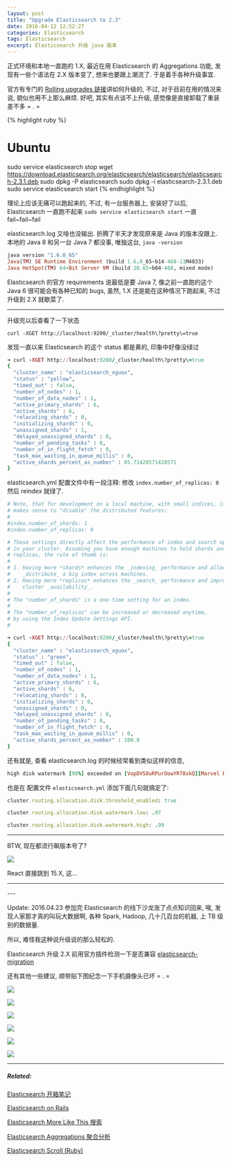 ```yaml
---
layout: post
title: "Upgrade Elasticsearch to 2.3"
date: 2016-04-12 12:52:27
categories: Elasticsearch
tags: Elasticsearch
excerpt: Elasticsearch 升级 java 版本
---
```

<!--more-->

正式环境和本地一直跑的 1.X, 最近在用 Elasticsearch 的 Aggregations 功能, 发现有一些个语法在 2.X 版本变了, 想来也要跟上潮流了. 于是着手各种升级事宜.

官方有专门的 [Rolling upgrades 链接](https://www.elastic.co/guide/en/elasticsearch/reference/current/rolling-upgrades.html#upgrade-node)讲如何升级的, 不过, 对于目前在用的情况来说, 貌似也用不上那么麻烦. 好吧, 其实有点谈不上升级, 感觉像是直接卸载了重装差不多 = . =

{% highlight ruby %}
# Ubuntu
sudo service elasticsearch stop
wget https://download.elasticsearch.org/elasticsearch/elasticsearch/elasticsearch-2.3.1.deb
sudo dpkg -P elasticsearch
sudo dpkg -i elasticsearch-2.3.1.deb
sudo service elasticsearch start
{% endhighlight %}

理论上应该无痛可以跑起来的, 不过, 有一台服务器上, 安装好了以后, Elasticsearch 一直跑不起来
`sudo service elasticsearch start` 一直 fail~fail~fail

elasticsearch.log 又啥也没输出. 折腾了半天才发现原来是 Java 的版本没跟上. 本地的 Java 8 和另一台 Java 7 都没事, 唯独这台, `java -version`

```ruby
java version "1.6.0_65"
Java(TM) SE Runtime Environment (build 1.6.0_65-b14-468-11M4833)
Java HotSpot(TM) 64-Bit Server VM (build 20.65-b04-468, mixed mode)
```

Elasticsearch 的官方 requirements 说最低是要 Java 7, 像之前一直跑的这个 Java 6 很可能会有各种已知的 bugs, 虽然, 1.X 还是能在这种情况下跑起来, 不过升级到 2.X 就歇菜了.

------

升级完以后查看了一下状态

`curl -XGET http://localhost:9200/_cluster/health\?pretty\=true`

发现一直以来 Elasticsearch 的这个 status 都是黄的, 印象中好像没绿过

```ruby
➜ curl -XGET http://localhost:9200/_cluster/health\?pretty\=true
{
  "cluster_name" : "elasticsearch_xguox",
  "status" : "yellow",
  "timed_out" : false,
  "number_of_nodes" : 1,
  "number_of_data_nodes" : 1,
  "active_primary_shards" : 6,
  "active_shards" : 6,
  "relocating_shards" : 0,
  "initializing_shards" : 0,
  "unassigned_shards" : 1,
  "delayed_unassigned_shards" : 0,
  "number_of_pending_tasks" : 0,
  "number_of_in_flight_fetch" : 0,
  "task_max_waiting_in_queue_millis" : 0,
  "active_shards_percent_as_number" : 85.71428571428571
}
```

elasticsearch.yml 配置文件中有一段注释: 修改 `index.number_of_replicas: 0` 然后 reindex 就绿了.

```ruby
# Note, that for development on a local machine, with small indices, it usually
# makes sense to "disable" the distributed features:
#
#index.number_of_shards: 1
#index.number_of_replicas: 0

# These settings directly affect the performance of index and search operations
# in your cluster. Assuming you have enough machines to hold shards and
# replicas, the rule of thumb is:
#
# 1. Having more *shards* enhances the _indexing_ performance and allows to
#    _distribute_ a big index across machines.
# 2. Having more *replicas* enhances the _search_ performance and improves the
#    cluster _availability_.
#
# The "number_of_shards" is a one-time setting for an index.
#
# The "number_of_replicas" can be increased or decreased anytime,
# by using the Index Update Settings API.
#
```

```ruby
➜ curl -XGET http://localhost:9200/_cluster/health\?pretty\=true
{
  "cluster_name" : "elasticsearch_xguox",
  "status" : "green",
  "timed_out" : false,
  "number_of_nodes" : 1,
  "number_of_data_nodes" : 1,
  "active_primary_shards" : 6,
  "active_shards" : 6,
  "relocating_shards" : 0,
  "initializing_shards" : 0,
  "unassigned_shards" : 0,
  "delayed_unassigned_shards" : 0,
  "number_of_pending_tasks" : 0,
  "number_of_in_flight_fetch" : 0,
  "task_max_waiting_in_queue_millis" : 0,
  "active_shards_percent_as_number" : 100.0
}
```

还有就是, 查看 elasticsearch.log 的时候经常看到类似这样的信息,

```ruby
high disk watermark [90%] exceeded on [VopDVS8uRPurOowYR78xkQ][Marvel Boy][/usr/local/var/elasticsearch/elasticsearch_xguox/nodes/0] free: 23gb[9.9%], shards will be relocated away from this node

```

也是在 配置文件 `elasticsearch.yml` 添加下面几句就搞定了:

```ruby
cluster.routing.allocation.disk.threshold_enabled: true

cluster.routing.allocation.disk.watermark.low: .97

cluster.routing.allocation.disk.watermark.high: .99
```

------

BTW, 现在都流行飙版本号了?

![](http://ww4.sinaimg.cn/large/62fdd4d5gw1f2ua8tdd6mj20h80imab9.jpg)

React 直接跳到 15.X, 这...

---
<!--more-->---
<!--more-->

Update: 2016.04.23
参加完 Elasticsearch 的线下沙龙涨了点点知识回来, 唉, 发现人家那才真的叫玩大数据啊, 各种 Spark, Hadoop, 几十几百台的机器, 上 TB 级别的数据量.

所以, 难怪我这种说升级说的那么轻松的.

Elasticsearch 升级 2.X 前用官方插件检测一下是否兼容
[elasticsearch-migration](https://github.com/elastic/elasticsearch-migration)

还有其他一些建议, 顺带贴下图纪念一下手机摄像头已坏 = . =

![](http://ww2.sinaimg.cn/large/62fdd4d5gw1f36zhmyhqdj241s31cu10.jpg)

![](http://ww4.sinaimg.cn/large/62fdd4d5gw1f36zh295l1j241s31c1l1.jpg)

![](http://ww1.sinaimg.cn/large/62fdd4d5gw1f36zgw6243j241s31cx6u.jpg)

![](http://ww4.sinaimg.cn/large/62fdd4d5gw1f36zgnrk6tj241s31c1l1.jpg)

![](http://ww4.sinaimg.cn/large/62fdd4d5gw1f36zgi9lc4j241s31c4qv.jpg)

![](http://ww3.sinaimg.cn/large/62fdd4d5gw1f36zg9t49gj241s31c4qv.jpg)

--------

##### Related:

[Elasticsearch 开箱笔记](http://xguox.me/elasticsearch-ik-mmseg-homebrew-ubuntu.html)

[Elasticsearch on Rails](http://xguox.me/elasticsearch-rails.html)

[Elasticsearch More Like This 搜索](http://xguox.me/elasticsearch-more-like-this.html)

[Elasticsearch Aggregations 聚合分析](http://xguox.me/elasticsearch-aggregations.html)

[Elasticsearch Scroll (Ruby)](http://xguox.me/elasticsearch-scroll.html)

